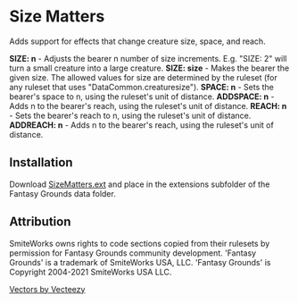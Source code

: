 # Size Matters
Adds support for effects that change creature size, space, and reach.

**SIZE: n** - Adjusts the bearer n number of size increments. E.g. "SIZE: 2" will turn a small creature into a large creature.
**SIZE: size** - Makes the bearer the given size. The allowed values for size are determined by the ruleset (for any ruleset that uses "DataCommon.creaturesize").
**SPACE: n** - Sets the bearer's space to n, using the ruleset's unit of distance.
**ADDSPACE: n** - Adds n to the bearer's reach, using the ruleset's unit of distance.
**REACH: n** - Sets the bearer's reach to n, using the ruleset's unit of distance.
**ADDREACH: n** - Adds n to the bearer's reach, using the ruleset's unit of distance.

## Installation
Download [SizeMatters.ext](https://github.com/MeAndUnique/SizeMatters/releases) and place in the extensions subfolder of the Fantasy Grounds data folder.

## Attribution
SmiteWorks owns rights to code sections copied from their rulesets by permission for Fantasy Grounds community development.
'Fantasy Grounds' is a trademark of SmiteWorks USA, LLC.
'Fantasy Grounds' is Copyright 2004-2021 SmiteWorks USA LLC.

<a href="https://www.vecteezy.com/">Vectors by Vecteezy</a>